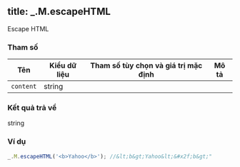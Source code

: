 title: _.M.escapeHTML
-----

Escape HTML

### Tham số
<table class="table table-striped">
    <thead>
    <tr>
        <th>Tên</th>
        <th>Kiểu dữ liệu</th>
        <th>Tham số tùy chọn và giá trị mặc định</th>
        <th>Mô tả</th>
    </tr>
    </thead>
    <tbody>
    <tr>
        <td><code>content</code></td>
        <td>string</td>
        <td></td>
        <td></td>
    </tr>
    </tbody>
</table>

### Kết quả trả về
<dl class="dl-horizontal">
    <dt>string</dt>
    <dd></dd>
</dl>

### Ví dụ
```js
_.M.escapeHTML('<b>Yahoo</b>'); //&lt;b&gt;Yahoo&lt;&#x2f;b&gt;"
```